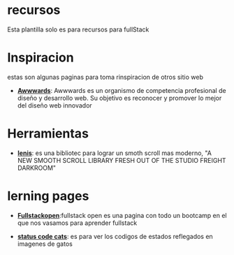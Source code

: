 # recursos

Esta plantilla solo es para recursos para fullStack

# Inspiracion

estas son algunas paginas para toma rinspiracion de otros sitio web

- [**Awwwards**](https://www.awwwards.com): Awwwards es un organismo de competencia profesional de diseño y desarrollo web. Su objetivo es reconocer y promover lo mejor del diseño web innovador

# Herramientas

- [**lenis**](https://github.com/studio-freight/lenis): es una bibliotec para lograr un smoth scroll mas moderno, "A NEW SMOOTH SCROLL LIBRARY FRESH OUT OF THE STUDIO FREIGHT DARKROOM"

# lerning pages

- [**Fullstackopen**](https://fullstackopen.com/es/#course-contents):fullstack open es una pagina con todo un bootcamp en el que nos vasamos para aprender fullstack

- [**status code cats**](https://httpcats.com/[code].jpg): es para ver los codigos de estados reflegados en imagenes de gatos
